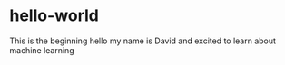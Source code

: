 # hello-world
This is the beginning
hello my name is David and excited to learn about machine learning
